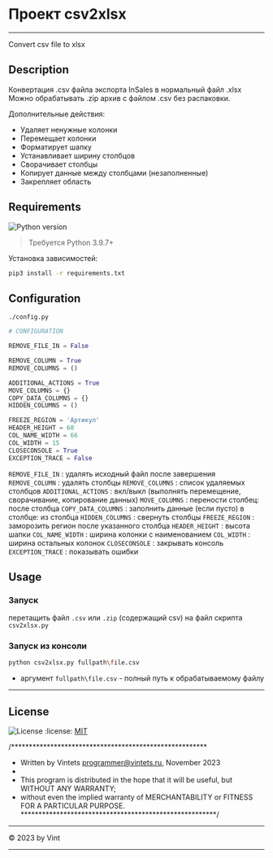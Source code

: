 
# Проект  csv2xlsx

---------------------------------------------------------


Convert csv file to xlsx

## Description

Конвертация .csv файла экспорта InSales в нормальный файл .xlsx
Можно обрабатывать .zip архив с файлом .csv без распаковки.

Дополнительные действия:
- Удаляет ненужные колонки
- Перемещает колонки
- Форматирует шапку
- Устанавливает ширину столбцов
- Сворачивает столбцы
- Копирует данные между столбцами (незаполненные)
- Закрепляет область


## Requirements

![Python version](https://img.shields.io/badge/python-3.9%2B-blue)
> Требуется Python 3.9.7+

Установка зависимостей:
```sh
pip3 install -r requirements.txt
```


## Configuration

`./config.py`

```python
# CONFIGURATION

REMOVE_FILE_IN = False

REMOVE_COLUMN = True
REMOVE_COLUMNS = ()

ADDITIONAL_ACTIONS = True
MOVE_COLUMNS = {}
COPY_DATA_COLUMNS = {}
HIDDEN_COLUMNS = ()

FREEZE_REGION = 'Артикул'
HEADER_HEIGHT = 60
COL_NAME_WIDTH = 66
COL_WIDTH = 15
CLOSECONSOLE = True
EXCEPTION_TRACE = False
```
``REMOVE_FILE_IN`` : удалять исходный файл после завершения 
``REMOVE_COLUMN`` : удалять столбцы 
``REMOVE_COLUMNS`` : список удаляемых столбцов 
``ADDITIONAL_ACTIONS`` : вкл/выкл (выполнять перемещение, сворачивание, копирование данных) 
``MOVE_COLUMNS`` : перености столбец: после столбца 
``COPY_DATA_COLUMNS`` : заполнить данные (если пусто) в столбце: из столбца 
``HIDDEN_COLUMNS`` : свернуть столбцы 
``FREEZE_REGION`` : заморозить регион после указанного столбца 
``HEADER_HEIGHT`` : высота шапки 
``COL_NAME_WIDTH`` : ширина колонки  с наименованием 
``COL_WIDTH`` : ширина остальных колонок 
``CLOSECONSOLE`` : закрывать консоль 
``EXCEPTION_TRACE`` : показывать ошибки 


## Usage

### Запуск

перетащить файл `.csv` или `.zip` (содержащий csv) на файл скрипта `csv2xlsx.py`

### Запуск из консоли

```bash
python csv2xlsx.py fullpath\file.csv
```
- аргумент `fullpath\file.csv` - полный путь к обрабатываемому файлу


____

## License

![License](https://img.shields.io/badge/license-MIT-green)
:license:  [MIT](https://github.com/toorusr/csv2xlsx/tree/master/LICENSE)


/*******************************************************
 * Written by Vintets <programmer@vintets.ru>, November 2023
 *
 * This program is distributed in the hope that it will be useful, but WITHOUT ANY WARRANTY;
 * without even the implied warranty of MERCHANTABILITY or FITNESS FOR A PARTICULAR PURPOSE. 
*******************************************************/

____

:copyright: 2023 by Vint
____

